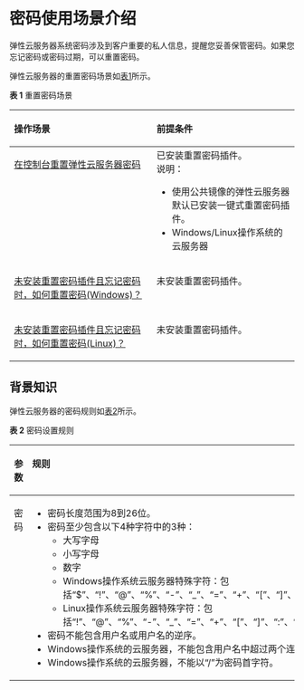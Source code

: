 # 密码使用场景介绍<a name="ecs_03_0401"></a>

弹性云服务器系统密码涉及到客户重要的私人信息，提醒您妥善保管密码。如果您忘记密码或密码过期，可以重置密码。

弹性云服务器的重置密码场景如[表1](#table15251728124719)所示。

**表 1**  重置密码场景

<a name="table15251728124719"></a>
<table><thead align="left"><tr id="row125217281474"><th class="cellrowborder" valign="top" width="50%" id="mcps1.2.3.1.1"><p id="p32521328104716"><a name="p32521328104716"></a><a name="p32521328104716"></a>操作场景</p>
</th>
<th class="cellrowborder" valign="top" width="50%" id="mcps1.2.3.1.2"><p id="p4252728124711"><a name="p4252728124711"></a><a name="p4252728124711"></a>前提条件</p>
</th>
</tr>
</thead>
<tbody><tr id="row9252328114712"><td class="cellrowborder" valign="top" width="50%" headers="mcps1.2.3.1.1 "><p id="p13252628174713"><a name="p13252628174713"></a><a name="p13252628174713"></a><a href="在控制台重置弹性云服务器密码.md">在控制台重置弹性云服务器密码</a></p>
</td>
<td class="cellrowborder" valign="top" width="50%" headers="mcps1.2.3.1.2 "><div class="p" id="p18252628174715"><a name="p18252628174715"></a><a name="p18252628174715"></a>已安装重置密码插件。<div class="note" id="note22781857204310"><a name="note22781857204310"></a><a name="note22781857204310"></a><span class="notetitle"> 说明： </span><div class="notebody"><a name="ul19689310443"></a><a name="ul19689310443"></a><ul id="ul19689310443"><li>使用公共镜像的<span id="text106811354413"><a name="text106811354413"></a><a name="text106811354413"></a>弹性云服务器</span>默认已安装一键式重置密码插件。</li><li>Windows/Linux操作系统的云服务器</li></ul>
</div></div>
</div>
</td>
</tr>
<tr id="row2618355145315"><td class="cellrowborder" valign="top" width="50%" headers="mcps1.2.3.1.1 "><p id="p061965519533"><a name="p061965519533"></a><a name="p061965519533"></a><a href="https://support.huaweicloud.com/ecs_faq/zh-cn_topic_0179487873.html" target="_blank" rel="noopener noreferrer">未安装重置密码插件且忘记密码时，如何重置密码(Windows)？</a></p>
</td>
<td class="cellrowborder" valign="top" width="50%" headers="mcps1.2.3.1.2 "><p id="p10619105525312"><a name="p10619105525312"></a><a name="p10619105525312"></a>未安装重置密码插件。</p>
</td>
</tr>
<tr id="row13290154145415"><td class="cellrowborder" valign="top" width="50%" headers="mcps1.2.3.1.1 "><p id="p6290154165411"><a name="p6290154165411"></a><a name="p6290154165411"></a><a href="https://support.huaweicloud.com/ecs_faq/zh-cn_topic_0179487874.html" target="_blank" rel="noopener noreferrer">未安装重置密码插件且忘记密码时，如何重置密码(Linux)？</a></p>
</td>
<td class="cellrowborder" valign="top" width="50%" headers="mcps1.2.3.1.2 "><p id="p112901343543"><a name="p112901343543"></a><a name="p112901343543"></a>未安装重置密码插件。</p>
</td>
</tr>
</tbody>
</table>

## 背景知识<a name="section1655373011248"></a>

弹性云服务器的密码规则如[表2](#ecs_03_0405_table4381109318958)所示。

**表 2**  密码设置规则

<a name="ecs_03_0405_table4381109318958"></a>
<table><thead align="left"><tr id="zh-cn_topic_0067909751_ecs_03_0405_row925712618958"><th class="cellrowborder" valign="top" width="23.403978676374987%" id="mcps1.2.3.1.1"><p id="zh-cn_topic_0067909751_ecs_03_0405_p1162970218958"><a name="zh-cn_topic_0067909751_ecs_03_0405_p1162970218958"></a><a name="zh-cn_topic_0067909751_ecs_03_0405_p1162970218958"></a>参数</p>
</th>
<th class="cellrowborder" valign="top" width="76.59602132362502%" id="mcps1.2.3.1.2"><p id="zh-cn_topic_0067909751_ecs_03_0405_p248177818958"><a name="zh-cn_topic_0067909751_ecs_03_0405_p248177818958"></a><a name="zh-cn_topic_0067909751_ecs_03_0405_p248177818958"></a>规则</p>
</th>
</tr>
</thead>
<tbody><tr id="zh-cn_topic_0067909751_ecs_03_0405_row4260571318958"><td class="cellrowborder" valign="top" width="23.403978676374987%" headers="mcps1.2.3.1.1 "><p id="zh-cn_topic_0067909751_ecs_03_0405_p2851073918958"><a name="zh-cn_topic_0067909751_ecs_03_0405_p2851073918958"></a><a name="zh-cn_topic_0067909751_ecs_03_0405_p2851073918958"></a>密码</p>
</td>
<td class="cellrowborder" valign="top" width="76.59602132362502%" headers="mcps1.2.3.1.2 "><a name="zh-cn_topic_0067909751_ecs_03_0405_ul5961106018958"></a><a name="zh-cn_topic_0067909751_ecs_03_0405_ul5961106018958"></a><ul id="zh-cn_topic_0067909751_ecs_03_0405_ul5961106018958"><li>密码长度范围为8到26位。</li><li>密码至少包含以下4种字符中的3种：<a name="zh-cn_topic_0067909751_ecs_03_0405_ul24583583181022"></a><a name="zh-cn_topic_0067909751_ecs_03_0405_ul24583583181022"></a><ul id="zh-cn_topic_0067909751_ecs_03_0405_ul24583583181022"><li>大写字母</li><li>小写字母</li><li>数字</li><li>Windows操作系统<span id="text13313716705"><a name="text13313716705"></a><a name="text13313716705"></a>云服务器</span>特殊字符：包括<span class="parmvalue" id="zh-cn_topic_0067909751_parmvalue82532885311"><a name="zh-cn_topic_0067909751_parmvalue82532885311"></a><a name="zh-cn_topic_0067909751_parmvalue82532885311"></a>“$”</span>、<span class="parmvalue" id="zh-cn_topic_0067909751_parmvalue172652895318"><a name="zh-cn_topic_0067909751_parmvalue172652895318"></a><a name="zh-cn_topic_0067909751_parmvalue172652895318"></a>“!”</span>、<span class="parmvalue" id="zh-cn_topic_0067909751_parmvalue12662865312"><a name="zh-cn_topic_0067909751_parmvalue12662865312"></a><a name="zh-cn_topic_0067909751_parmvalue12662865312"></a>“@”</span>、<span class="parmvalue" id="zh-cn_topic_0067909751_parmvalue15263281530"><a name="zh-cn_topic_0067909751_parmvalue15263281530"></a><a name="zh-cn_topic_0067909751_parmvalue15263281530"></a>“%”</span>、<span class="parmvalue" id="zh-cn_topic_0067909751_parmvalue7269283538"><a name="zh-cn_topic_0067909751_parmvalue7269283538"></a><a name="zh-cn_topic_0067909751_parmvalue7269283538"></a>“-”</span>、<span class="parmvalue" id="zh-cn_topic_0067909751_parmvalue426628125315"><a name="zh-cn_topic_0067909751_parmvalue426628125315"></a><a name="zh-cn_topic_0067909751_parmvalue426628125315"></a>“_”</span>、<span class="parmvalue" id="zh-cn_topic_0067909751_parmvalue226102815533"><a name="zh-cn_topic_0067909751_parmvalue226102815533"></a><a name="zh-cn_topic_0067909751_parmvalue226102815533"></a>“=”</span>、<span class="parmvalue" id="zh-cn_topic_0067909751_parmvalue52662825314"><a name="zh-cn_topic_0067909751_parmvalue52662825314"></a><a name="zh-cn_topic_0067909751_parmvalue52662825314"></a>“+”</span>、<span class="parmvalue" id="zh-cn_topic_0067909751_parmvalue172618286538"><a name="zh-cn_topic_0067909751_parmvalue172618286538"></a><a name="zh-cn_topic_0067909751_parmvalue172618286538"></a>“[”</span>、<span class="parmvalue" id="zh-cn_topic_0067909751_ecs_03_0405_parmvalue60359257144629"><a name="zh-cn_topic_0067909751_ecs_03_0405_parmvalue60359257144629"></a><a name="zh-cn_topic_0067909751_ecs_03_0405_parmvalue60359257144629"></a>“]”</span>、<span class="parmvalue" id="zh-cn_topic_0067909751_ecs_03_0405_parmvalue60561486144642"><a name="zh-cn_topic_0067909751_ecs_03_0405_parmvalue60561486144642"></a><a name="zh-cn_topic_0067909751_ecs_03_0405_parmvalue60561486144642"></a>“:”</span>、<span class="parmvalue" id="zh-cn_topic_0067909751_ecs_03_0405_parmvalue9333307144657"><a name="zh-cn_topic_0067909751_ecs_03_0405_parmvalue9333307144657"></a><a name="zh-cn_topic_0067909751_ecs_03_0405_parmvalue9333307144657"></a>“.”</span>、<span class="parmvalue" id="zh-cn_topic_0067909751_ecs_03_0405_parmvalue6070704514474"><a name="zh-cn_topic_0067909751_ecs_03_0405_parmvalue6070704514474"></a><a name="zh-cn_topic_0067909751_ecs_03_0405_parmvalue6070704514474"></a>“/”</span>、<span class="parmvalue" id="zh-cn_topic_0067909751_parmvalue19441647111215"><a name="zh-cn_topic_0067909751_parmvalue19441647111215"></a><a name="zh-cn_topic_0067909751_parmvalue19441647111215"></a>“,”</span>和<span class="parmvalue" id="zh-cn_topic_0067909751_ecs_03_0405_parmvalue12765627144711"><a name="zh-cn_topic_0067909751_ecs_03_0405_parmvalue12765627144711"></a><a name="zh-cn_topic_0067909751_ecs_03_0405_parmvalue12765627144711"></a>“?”</span></li><li>Linux操作系统<span id="text14704122114019"><a name="text14704122114019"></a><a name="text14704122114019"></a>云服务器</span>特殊字符：包括<span class="parmvalue" id="zh-cn_topic_0067909751_parmvalue2087442019399"><a name="zh-cn_topic_0067909751_parmvalue2087442019399"></a><a name="zh-cn_topic_0067909751_parmvalue2087442019399"></a>“!”</span>、<span class="parmvalue" id="zh-cn_topic_0067909751_parmvalue587413204392"><a name="zh-cn_topic_0067909751_parmvalue587413204392"></a><a name="zh-cn_topic_0067909751_parmvalue587413204392"></a>“@”</span>、<span class="parmvalue" id="zh-cn_topic_0067909751_parmvalue1687452023910"><a name="zh-cn_topic_0067909751_parmvalue1687452023910"></a><a name="zh-cn_topic_0067909751_parmvalue1687452023910"></a>“%”</span>、<span class="parmvalue" id="zh-cn_topic_0067909751_parmvalue1887513207391"><a name="zh-cn_topic_0067909751_parmvalue1887513207391"></a><a name="zh-cn_topic_0067909751_parmvalue1887513207391"></a>“-”</span>、<span class="parmvalue" id="zh-cn_topic_0067909751_parmvalue787582043918"><a name="zh-cn_topic_0067909751_parmvalue787582043918"></a><a name="zh-cn_topic_0067909751_parmvalue787582043918"></a>“_”</span>、<span class="parmvalue" id="zh-cn_topic_0067909751_parmvalue1387515204397"><a name="zh-cn_topic_0067909751_parmvalue1387515204397"></a><a name="zh-cn_topic_0067909751_parmvalue1387515204397"></a>“=”</span>、<span class="parmvalue" id="zh-cn_topic_0067909751_parmvalue8875162015399"><a name="zh-cn_topic_0067909751_parmvalue8875162015399"></a><a name="zh-cn_topic_0067909751_parmvalue8875162015399"></a>“+”</span>、<span class="parmvalue" id="zh-cn_topic_0067909751_parmvalue387518203396"><a name="zh-cn_topic_0067909751_parmvalue387518203396"></a><a name="zh-cn_topic_0067909751_parmvalue387518203396"></a>“[”</span>、<span class="parmvalue" id="zh-cn_topic_0067909751_parmvalue2087592073917"><a name="zh-cn_topic_0067909751_parmvalue2087592073917"></a><a name="zh-cn_topic_0067909751_parmvalue2087592073917"></a>“]”</span>、<span class="parmvalue" id="zh-cn_topic_0067909751_parmvalue13875102053917"><a name="zh-cn_topic_0067909751_parmvalue13875102053917"></a><a name="zh-cn_topic_0067909751_parmvalue13875102053917"></a>“:”</span>、<span class="parmvalue" id="zh-cn_topic_0067909751_parmvalue13875152013397"><a name="zh-cn_topic_0067909751_parmvalue13875152013397"></a><a name="zh-cn_topic_0067909751_parmvalue13875152013397"></a>“.”</span>、<span class="parmvalue" id="zh-cn_topic_0067909751_parmvalue13875202013919"><a name="zh-cn_topic_0067909751_parmvalue13875202013919"></a><a name="zh-cn_topic_0067909751_parmvalue13875202013919"></a>“/”</span>、<span class="parmvalue" id="zh-cn_topic_0067909751_parmvalue5875102093915"><a name="zh-cn_topic_0067909751_parmvalue5875102093915"></a><a name="zh-cn_topic_0067909751_parmvalue5875102093915"></a>“^”</span>、<span class="parmvalue" id="zh-cn_topic_0067909751_parmvalue20875132012393"><a name="zh-cn_topic_0067909751_parmvalue20875132012393"></a><a name="zh-cn_topic_0067909751_parmvalue20875132012393"></a>“,”</span>、<span class="parmvalue" id="zh-cn_topic_0067909751_parmvalue88762020113912"><a name="zh-cn_topic_0067909751_parmvalue88762020113912"></a><a name="zh-cn_topic_0067909751_parmvalue88762020113912"></a>“{”</span>、<span class="parmvalue" id="zh-cn_topic_0067909751_parmvalue128761420163911"><a name="zh-cn_topic_0067909751_parmvalue128761420163911"></a><a name="zh-cn_topic_0067909751_parmvalue128761420163911"></a>“}”</span>和<span class="parmvalue" id="zh-cn_topic_0067909751_parmvalue178764203393"><a name="zh-cn_topic_0067909751_parmvalue178764203393"></a><a name="zh-cn_topic_0067909751_parmvalue178764203393"></a>“?”</span></li></ul>
</li><li>密码不能包含用户名或用户名的逆序。</li><li>Windows操作系统的<span id="text153189271104"><a name="text153189271104"></a><a name="text153189271104"></a>云服务器</span>，不能包含用户名中超过两个连续字符的部分。</li><li>Windows操作系统的<span id="text1737613813119"><a name="text1737613813119"></a><a name="text1737613813119"></a>云服务器</span>，不能以<span class="parmvalue" id="parmvalue53516816106"><a name="parmvalue53516816106"></a><a name="parmvalue53516816106"></a>“/”</span>为密码首字符。</li></ul>
</td>
</tr>
</tbody>
</table>

